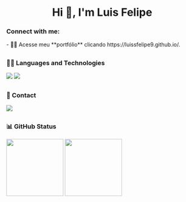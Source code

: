 <div style="display: inline_block">
<h1 align="center">Hi 👋, I'm Luis Felipe</h1>
<h3 align="left">Connect with me:</h3>
- 👨‍💻 Acesse meu **portfólio** clicando https://luissfelipe9.github.io/.
<p align="left">
</p>
</div>

##

<div>
<h3> 👩‍💻 Languages and Technologies</h3>
  <img src="https://img.shields.io/badge/HTML5-E34F26?style=for-the-badge&logo=html5&logoColor=white" />
  <img src="https://img.shields.io/badge/CSS3-1572B6?style=for-the-badge&logo=css3&logoColor=white" />  
</div>

 ##

<div>
  <h3> 💬 Contact</h3>
  <a href="https://www.linkedin.com/in/luis-felipe9/" target="_blank"><img src="https://img.shields.io/badge/-LinkedIn-%230077B5?style=for-the-badge&logo=linkedin&logoColor=white" target="_blank"></a>    
</div>

##

<div>
  <h3> 📊 GitHub Status</h3>
<img height="150em" src="https://github-readme-stats.vercel.app/api?username=LuissFelipe9&show_icons=true&theme=tokyonight&include_all_commits=true&count_private=true"/>
  <img height="150em" src="https://github-readme-stats.vercel.app/api/top-langs/?username=LuissFelipe9&layout=compact&langs_count=7&theme=tokyonight"/>
</div>

